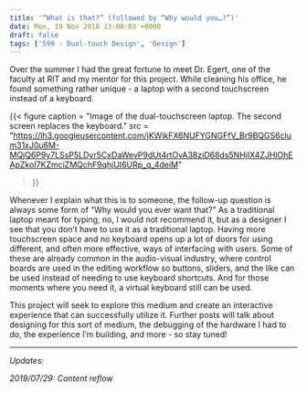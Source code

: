 ```yaml
---
title: '“What is that?” (followed by “Why would you…?”)'
date: Mon, 19 Nov 2018 13:00:03 +0000
draft: false
tags: ['599 - Dual-touch Design', 'Design']
---
```


Over the summer I had the great fortune to meet Dr. Egert, one of the faculty at RIT and my mentor for this project. While cleaning his office, he found something rather unique - a laptop with a second touchscreen instead of a keyboard.

<!--more-->

{{< figure
    caption = "Image of the dual-touchscreen laptop. The second screen replaces the keyboard."
    src = "https://lh3.googleusercontent.com/jKWikFX6NUFYGNGFfV_Br9BQGS6clum31xJ0u6M-MQjQ6P9y7LSsP5LDyr5CxDaWevP9dUt4rtOvA38ziD68ds5NHjIX4ZJHlOhEApZkoI7KZmciZMQchF9qhjUI6URp_q_4deiM"
>}}

Whenever I explain what this is to someone, the follow-up question is always some form of “Why would you ever want that?”
As a traditional laptop meant for typing, no, I would not recommend it, but as a designer I see that you don’t have to use it as a traditional laptop.
Having more touchscreen space and no keyboard opens up a lot of doors for using different, and often more effective, ways of interfacing with users.
Some of these are already common in the audio-visual industry, where control boards are used in the editing workflow so buttons, sliders, and the like can be used instead of needing to use keyboard shortcuts.
And for those moments where you need it, a virtual keyboard still can be used.

This project will seek to explore this medium and create an interactive experience that can successfully utilize it.
Further posts will talk about designing for this sort of medium, the debugging of the hardware I had to do, the experience I’m building, and more - so stay tuned!

---

_Updates:_

_2019/07/29: Content reflow_
